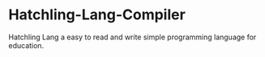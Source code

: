 # Hatchling-Lang-Compiler
Hatchling Lang a easy to read and write simple programming language for education.
